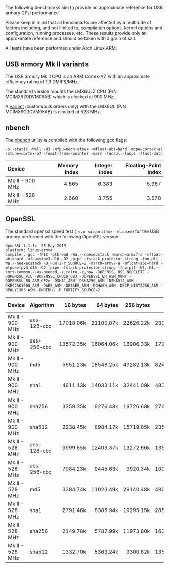 The following benchmarks aim to provide an approximate reference for USB armory
CPU performance.

Please keep in mind that all benchmarks are affected by a multitude of factors
including, and not limited to, compilation options, kernel options and
configuration, running processes, etc. These results provide only an
approximate reference and should be taken with a grain of salt.

All tests have been performed under Arch Linux ARM.

## USB armory Mk II variants

The USB armory Mk II CPU is an ARM Cortex-A7, with an approximate efficiency
rating of 1.9 DMIPS/MHz.

The standard version mounts the i.MX6ULZ CPU (P/N MCIMX6Z0DVM09AB) which is
clocked at 900 MHz.

A [variant](https://github.com/f-secure-foundry/usbarmory/wiki/Ordering-information)
(custom/bulk orders only) with the i.MX6UL (P/N MCIMX6G3DVM05AB) is clocked at
528 MHz.

## nbench

The [nbench](https://github.com/santoshsk007/nbench) utility is compiled with the following gcc flags:

```
-s -static -Wall -O3 -mfpu=neon-vfpv4 -mfloat-abi=hard -mcpu=cortex-a7 -mtune=cortex-a7 -fomit-frame-pointer -marm -funroll-loops -ffast-math
```

| Device           | Memory Index  | Integer Index | Floating-Point Index |
|:-----------------|--------------:|--------------:|---------------------:|
| Mk II - 900 MHz  |         4.665 |         6.383 |                5.987 |
| Mk II - 528 MHz  |         2.660 |         3.755 |                3.578 |

## OpenSSL

The standard openssl speed test (`-evp <algorithm> -elapsed`) for the USB armory performed with the following OpenSSL version:
```
OpenSSL 1.1.1c  28 May 2019
platform: linux-armv4
compiler: gcc -fPIC -pthread -Wa,--noexecstack -march=armv7-a -mfloat-abi=hard -mfpu=vfpv3-d16 -O2 -pipe -fstack-protector-strong -fno-plt -Wa,--noexecstack -D_FORTIFY_SOURCE=2 -march=armv7-a -mfloat-abi=hard -mfpu=vfpv3-d16 -O2 -pipe -fstack-protector-strong -fno-plt -Wl,-O1,--sort-common,--as-needed,-z,relro,-z,now -DOPENSSL_USE_NODELETE -DOPENSSL_PIC -DOPENSSL_CPUID_OBJ -DOPENSSL_BN_ASM_MONT -DOPENSSL_BN_ASM_GF2m -DSHA1_ASM -DSHA256_ASM -DSHA512_ASM -DKECCAK1600_ASM -DAES_ASM -DBSAES_ASM -DGHASH_ASM -DECP_NISTZ256_ASM -DPOLY1305_ASM -DNDEBUG -D_FORTIFY_SOURCE=2
```

| Device          | Algorithm   | 16 bytes  | 64 bytes  | 256 bytes | 1024 bytes | 8192 bytes |
|:----------------|:------------|----------:|----------:|----------:|-----------:|-----------:|
| Mk II - 900 MHz | aes-128-cbc | 17018.06k | 21100.07k | 22626.22k |  23031.13k |  23109.63k |
| Mk II - 900 MHz | aes-256-cbc | 13572.35k | 16064.06k | 16906.33k |  17120.26k |  17164.97k |
| Mk II - 900 MHz | md5         |  5651.23k | 18548.25k | 49282.13k |  82440.87k | 102883.33k |
| Mk II - 900 MHz | sha1        |  4611.13k | 14033.11k | 32441.09k |  48374.10k |  56279.04k |
| Mk II - 900 MHz | sha256      |  3359.35k |  9276.48k | 19726.68k |  27468.12k |  31001.26k |
| Mk II - 900 MHz | sha512      |  2238.45k |  8984.17k | 15719.85k |  23549.61k |  27473.24k |
| Mk II - 528 MHz | aes-128-cbc |  9999.55k | 12403.37k | 13272.66k |  13509.29k |  13579.61k |
| Mk II - 528 MHz | aes-256-cbc |  7984.23k |  9445.63k |  9920.34k |  10048.17k |  10084.35k |
| Mk II - 528 MHz | md5         |  3384.74k | 11023.49k | 29140.48k |  48677.21k |  60547.07k |
| Mk II - 528 MHz | sha1        |  2791.46k |  8385.94k | 19295.15k |  28568.23k |  33226.75k |
| Mk II - 528 MHz | sha256      |  2149.78k |  5787.99k | 11973.80k |  16328.70k |  18262.70k |
| Mk II - 528 MHz | sha512      |  1332.70k |  5363.24k |  9300.82k |  13867.35k |  16198.31k |
